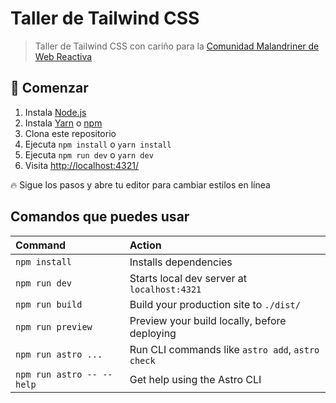 # Taller de Tailwind CSS

> Taller de Tailwind CSS con cariño para la [Comunidad Malandriner de Web Reactiva](https://webreactiva.com)

## 🚀 Comenzar

1. Instala [Node.js](https://nodejs.org/) 
2. Instala [Yarn](https://classic.yarnpkg.com/lang/en/) o [npm](https://github.com/npm/cli#installation)
3. Clona este repositorio
4. Ejecuta `npm install` o `yarn install`
5. Ejecuta `npm run dev` o `yarn dev`
6. Visita [http://localhost:4321/](http://localhost:4321/)

🔥 Sigue los pasos y abre tu editor para cambiar estilos en línea


## Comandos que puedes usar

| Command                   | Action                                           |
| :------------------------ | :----------------------------------------------- |
| `npm install`             | Installs dependencies                            |
| `npm run dev`             | Starts local dev server at `localhost:4321`      |
| `npm run build`           | Build your production site to `./dist/`          |
| `npm run preview`         | Preview your build locally, before deploying     |
| `npm run astro ...`       | Run CLI commands like `astro add`, `astro check` |
| `npm run astro -- --help` | Get help using the Astro CLI                     |

